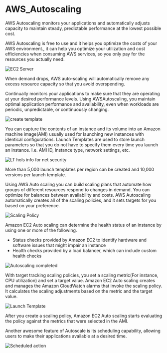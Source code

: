# AWS_Autoscaling

AWS Autoscaling monitors your applications and automatically adjusts capacity to maintain steady, predictable performance at the lowest possible cost.

AWS Autoscaling is free to use and it helps you optimize the costs of your AWS environment., it can help you optimize your utilization and cost efficiencies when consuming AWS services, so you only pay for the resources you actually need.

![EC2 Server](https://github.com/Benn1440/AWS_Autoscaling/assets/67696393/9fa90c45-ff9f-4e50-99c8-5b57aff8b86a)

When demand drops, AWS auto-scaling will automatically remove any excess resource capacity so that you avoid overspending.

Continually monitors your applications to make sure that they are operating at your desired performance levels. Using AWSAutoscaling, you maintain optimal application performance and availability, even when workloads are periodic, unpredictable, or continuously changing.

![create template](https://github.com/Benn1440/AWS_Autoscaling/assets/67696393/150fe430-9d9b-4c93-9b66-7dc8dde5ba5e)


You can capture the contents of an instance and its volume into an Amazon machine image(AMI) usually used for launching new instances with identical configurations.
Launch Templates are used to store launch parameters so that you do not have to specify them every time you launch an instance. I.e. AMI ID, Instance type, network settings, etc.


![LT hols info for net security](https://github.com/Benn1440/AWS_Autoscaling/assets/67696393/50c63417-9a8e-4351-9531-afccbed55aaa)


More than 5,000 launch templates per region can be created and 10,000 versions per launch template.

Using AWS Auto scaling you can build scaling plans that automate how groups of different resources respond to changes in demand.
You can optimize for balances between availability and costs. AWS Autoscaling automatically creates all of the scaling policies, and it sets targets for you based on your preference.

![Scaling Policy](https://github.com/Benn1440/AWS_Autoscaling/assets/67696393/b5550d94-e94c-48b7-989f-3953b086d5ed)

Amazon EC2 Auto scaling can determine the health status of an instance by using one or more of the following.

-	Status checks provided by Amazon EC2 to identify hardware and software issues that might impair an instance
-	Health checks provided by a load balancer, which can include custom health checks

![Autoscaling completed](https://github.com/Benn1440/AWS_Autoscaling/assets/67696393/accc7134-18d3-4ec3-87a4-4f8395d6d35d)

With target tracking scaling policies, you set a scaling metric(For instance, CPU utilization) and set a target value.
Amazon EC2 Auto scaling creates and manages the Amazon CloudWatch alarms that invoke the scaling policy. It calculates the scaling adjustments based on the metric and the target value.

![Launch Template](https://github.com/Benn1440/AWS_Autoscaling/assets/67696393/8fb509a4-f230-4bdb-9841-ab06d0ccffdf)

After you create a scaling policy, Amazon EC2 Auto scaling starts evaluating the policy against the metrics that were selected in the AMI.

Another awesome feature of Autoscale is its scheduling capability, allowing users to make their applications available at a desired time.

![Scheduled action](https://github.com/Benn1440/AWS_Autoscaling/assets/67696393/be134dc7-38da-4cae-9632-b491d2f4af01)

